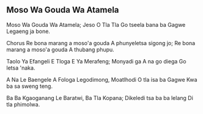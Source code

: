 ## Moso Wa Gouda Wa Atamela

Moso Wa Gouda Wa Atamela; Jeso O Tla Tla
Go tseela bana ba Gagwe Legaeng ja bone.

Chorus
Re bona marang a moso'a gouda
A phunyeletsa sigong jo;
Re bona marang a moso'a gouda
A thubang phupu.

Taolo Ya Efangeli E Tloga E Ya Merafeng;
Monyadi ga A na go diega Go letsa 'naka.

A Na Le Baengele A Fologa Legodimong,
Moatlhodi O tla isa ba Gagwe Kwa ba sa sweng teng.

Ba Ba Kgaoganang Le Baratwi, Ba Tla Kopana;
Dikeledi tsa ba ba lelang Di tla phimolwa.

